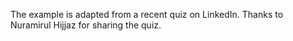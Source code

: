 The example is adapted from a recent quiz on LinkedIn. Thanks to Nuramirul Hijjaz for sharing the quiz. 
